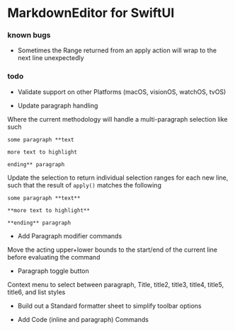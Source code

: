 #  MarkdownEditor for SwiftUI

### known bugs

- Sometimes the Range returned from an apply action will wrap to the next line unexpectedly

### todo

- Validate support on other Platforms (macOS, visionOS, watchOS, tvOS)

- Update paragraph handling

Where the current methodology will handle a multi-paragraph selection like such
```
some paragraph **text

more text to highlight

ending** paragraph
``` 
Update the selection to return individual selection ranges for each new line, such that the result of `apply()` matches the following
```
some paragraph **text**

**more text to highlight**

**ending** paragraph
```

- Add Paragraph modifier commands

Move the acting upper+lower bounds to the start/end of the current line before evaluating the command

- Paragraph toggle button

Context menu to select between paragraph, Title, title2, title3, title4, title5, title6, and list styles

- Build out a Standard formatter sheet to simplify toolbar options

- Add Code (inline and paragraph) Commands



